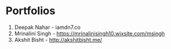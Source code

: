# Portfolios

1. Deepak Nahar - iamdn7.co
2. Mrinalini Singh - https://mrinalinisingh10.wixsite.com/msingh
3. Akshit Bisht - http://akshitbisht.me/
